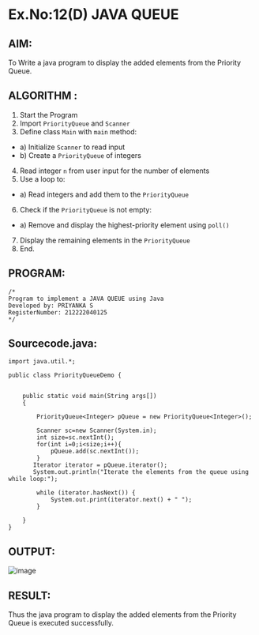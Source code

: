 # Ex.No:12(D) JAVA QUEUE

## AIM:

To Write a java program to display the added elements from the Priority Queue.

## ALGORITHM :

1. Start the Program
2. Import `PriorityQueue` and `Scanner`
3. Define class `Main` with `main` method:

- a) Initialize `Scanner` to read input
- b) Create a `PriorityQueue` of integers

4. Read integer `n` from user input for the number of elements
5. Use a loop to:

- a) Read integers and add them to the `PriorityQueue`

6. Check if the `PriorityQueue` is not empty:

- a) Remove and display the highest-priority element using `poll()`

7. Display the remaining elements in the `PriorityQueue`
8. End.

## PROGRAM:

```
/*
Program to implement a JAVA QUEUE using Java
Developed by: PRIYANKA S
RegisterNumber: 212222040125
*/
```

## Sourcecode.java:

```
import java.util.*;

public class PriorityQueueDemo {


	public static void main(String args[])
	{

		PriorityQueue<Integer> pQueue = new PriorityQueue<Integer>();

	    Scanner sc=new Scanner(System.in);
	    int size=sc.nextInt();
	    for(int i=0;i<size;i++){
	        pQueue.add(sc.nextInt());
	    }
	   Iterator iterator = pQueue.iterator();
	   System.out.println("Iterate the elements from the queue using while loop:");

        while (iterator.hasNext()) {
            System.out.print(iterator.next() + " ");
        }

	}
}
```

## OUTPUT:

![image](https://github.com/user-attachments/assets/4f22db10-f5f0-4e7a-a4c7-8dda4f3e8fa2)

## RESULT:

Thus the java program to display the added elements from the Priority Queue is executed successfully.
